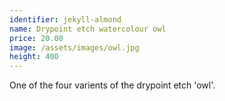 ```yaml
---
identifier: jekyll-almond
name: Drypoint etch watercolour owl
price: 20.00
image: /assets/images/owl.jpg
height: 400
---
```

One of the four varients of the drypoint etch 'owl'.
